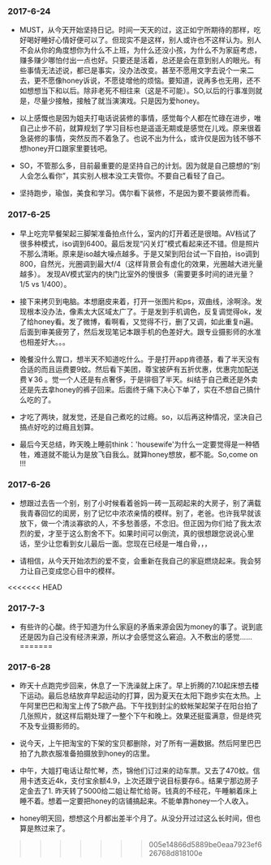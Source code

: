 ### 2017-6-24
- MUST，从今天开始坚持日记。时间一天天的过，这正如宁所期待的那样，吃好喝好睡好心情好便可以了。但现实不是这样，别人或许也不这样认为。别人不会从你的角度想你为什么不上班，为什么还没小孩，为什么不为家庭考虑，赚多赚少哪怕付出一点也好。只要还是活着，总还是会在意到别人的眼光。有些事情无法述说，都已是事实，没办法改变。甚至不愿用文字去说个一来二去，更不愿像honey诉说，不愿徒增他的烦恼。要知道，说再多也无用，还不如想想当下和以后。除非老死不相往来（这是不可能）。SO,以后的行事准则就是，尽量少接触，接触了就当演演戏。只是因为爱honey。

- 以上感慨也是因为姐夫打电话说装修的事情，感觉每个人都在忙碌在进步，唯自己止步不前，就算规划了学习目标也是遥遥无期或是感觉在儿戏。原来很着急装修的事情，突然反而不着急了。也说不出为什么，或许仅是因为钱不够不想honey开口跟家里要钱吧。

- SO，不管那么多，目前最重要的是坚持自己的计划。因为就是自己臆想的“别人会怎么看你”，其实别人根本没工夫管你。不要自己看轻了自己。
- 坚持跑步，瑜伽，美食和学习。偶尔看下装修，不是因为要不要装修而看。

### 2017-6-25
- 早上吃完早餐架起三脚架准备拍点什么，室内的灯开着还是很暗。AV档试了很多种模式，iso调到6400。最后发现“闪关灯”模式看起来还不错。但是照片不那么清晰。原来是iso越大噪点越多。于是又架到阳台试一下自拍，iso调到800，自然光，光圈调到最大f/4（这样背景会有虚化的效果，光圈越大进光量越多）。 发现AV模式室内的快门比室外的慢很多（需要更多时间的进光量？1/5 vs 1/400）。

- 接下来拷贝到电脑。本想磨皮来着，打开一张图片和ps，双曲线，涂啊涂。发现根本没办法，像素太大区域太广了。于是发到手机调色，反复调觉得ok，发了给honey看。发了微博，看啊看，又觉得不行，删了又调，如此重复n遍。后面到审美疲劳了，然后发现笔记本跟手机的色差好大。跟专业摄影师的水准也相差好大。。。

- 晚餐没什么胃口，想半天不知道吃什么。于是打开app肯德基，看了半天没有合适的而且运费要9蚊。然后看下美团，尊宝披萨有五折优惠，优惠完加配送费￥36 。觉一个人还是有点奢侈，于是徘徊了半天。纠结于自己煮还是外卖还是先去拿honey的裤子回来。后面终于痛下决心下单了，实在不想自己搞什么吃的了。

- 才吃了两块，就发觉，还是自己煮吃的过瘾。so，以后再这种情况，坚决自己搞点好吃的过瘾且划算。

- 最后今天总结，昨天晚上睡前think：'housewife'为什么一定要觉得是一种牺牲，难道就不能认为是放飞自我么。就算honey想放，都不能。So,come on !!!

### 2017-6-26

- 想跟过去告一个别，别了小时候看着爸妈一砖一瓦砌起来的大房子，别了满载我青春回忆的闺房，别了记忆中浓浓亲情的模样。别了，老爸。也许我早就该放下，做一个清淡寡欲的人，不多愁善感，不念旧。但正因为你们给了我太浓烈的爱，才至于这么割舍不下。如果时间可以倒流，真的很想跟您说说心里话，至少让您看到女儿最后一面。您现在已经是一堆白骨，，，

- 请相信，从今天开始浓烈的爱不变，会重新在我自己的家庭燃烧起来。我会努力让自己变成您心目中的模样。

<<<<<<< HEAD
### 2017-7-3

- 有些许的心酸。终于知道为什么家庭的矛盾来源会因为money的事了。说到底还是因为自己没有经济来源，所以才会感觉这么窘迫。入不敷出的感觉......
=======

### 2017-6-28
- 昨天十点跑完步回来，休息了一下洗澡就上床了。早上折腾的7.10起床想去楼下运动。最后总结放弃早起运动的打算，因为夏天在太阳下跑步实在太热。上午阿里巴巴和淘宝上传了5款产品。下午找到封尘的蚊帐架起架子在阳台拍了几张照片，就这样后期处理了一整个下午和晚上。效果还挺蛮满意，但是终究不及专业摄影师的。

- 说今天，上午把淘宝的下架的宝贝都删除，对了所有一遍数据。然后阿里巴巴拍了九款衣服准备拍摄放到honey的店里。
- 中午，大姐打电话让帮忙琴，杰，锦他们订过来的动车票。又去了470蚊。信用卡透支近4k，支付宝余额4.9，上次还跟宁说目标要存6.。结果宁那边房子定金去了1. 昨天转了5000给二姐让帮忙给哥。钱真的不经花，午睡躺着床上睡不着。想着一定要把honey的店铺搞起来。不能单靠honey一个人收入。
- honey明天回，想想这个月都出差半个月了。从没分开过过这么长时间，但也算是熬过来了。
>>>>>>> 005e14866d5889be0eaa7923ef626768d818100e
